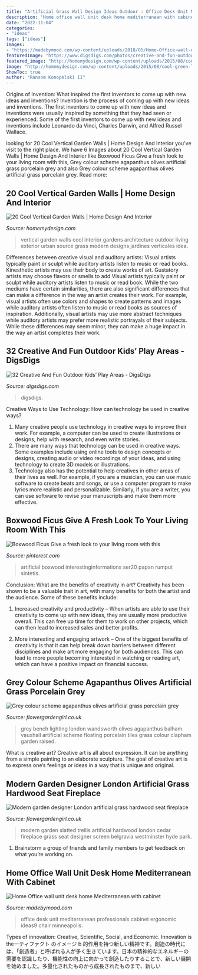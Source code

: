 ```yaml
---
title: "Artificial Grass Wall Design Ideas Outdoor : Office Desk Unit Mediterranean Professionals Cabinet Ergonomic Ideas9 Chair Minneapolis"
description: "Home office wall unit desk home mediterranean with cabinet"
date: "2022-11-04"
categories:
- "ideas"
tags: ["ideas"]
images:
- "https://madebymood.com/wp-content/uploads/2018/05/Home-Office-wall-unit-desk-home-Mediterranean-with-theater-and-automation-professionals-x10-office-ideas.jpg"
featuredImage: "https://www.digsdigs.com/photos/creative-and-fun-outdoor-kids-play-areas-27.jpg"
featured_image: "http://homemydesign.com/wp-content/uploads/2015/08/cool-green-living-wall-in-your-home.jpg"
image: "http://homemydesign.com/wp-content/uploads/2015/08/cool-green-living-wall-in-your-home.jpg"
ShowToc: true
author: "Ransom Konopelski II"
---
```



Origins of Invention: What inspired the first inventors to come up with new ideas and inventions?
Invention is the process of coming up with new ideas and inventions. The first inventors to come up with new ideas and inventions were usually inspired by something that they had seen or experienced. Some of the first inventors to come up with new ideas and inventions include Leonardo da Vinci, Charles Darwin, and Alfred Russel Wallace.

	

		
looking for 20 Cool Vertical Garden Walls | Home Design And Interior you've visit to the right place. We have 6 Images about 20 Cool Vertical Garden Walls | Home Design And Interior like Boxwood Ficus Give a fresh look to your living room with this, Grey colour scheme agapanthus olives artificial grass porcelain grey and also Grey colour scheme agapanthus olives artificial grass porcelain grey. Read more:
		
    
## 20 Cool Vertical Garden Walls | Home Design And Interior

<img loading=lazy src="http://homemydesign.com/wp-content/uploads/2015/08/cool-green-living-wall-in-your-home.jpg" onerror="this.onerror=null;this.src='https://tse4.mm.bing.net/th?id=OIP.q39On59cmmvUbITQe1IUqwHaJ2&amp;pid=15.1';" alt="20 Cool Vertical Garden Walls | Home Design And Interior">

_Source: homemydesign.com_

>vertical garden walls cool interior gardens architecture outdoor living exterior urban source grass modern designs jardines verticales idea. 

	

Differences between creative visual and auditory artists: Visual artists typically paint or sculpt while auditory artists listen to music or read books. Kinesthetic artists may use their body to create works of art. Gustatory artists may choose flavors or smells to add
Visual artists typically paint or sculpt while auditory artists listen to music or read book. While the two mediums have certain similarities, there are also significant differences that can make a difference in the way an artist creates their work. For example, visual artists often use colors and shapes to create patterns and images while auditory artists often listen to music or read books as sources of inspiration. Additionally, visual artists may use more abstract techniques while auditory artists may prefer more realistic portrayals of their subjects. While these differences may seem minor, they can make a huge impact in the way an artist completes their work.

    
## 32 Creative And Fun Outdoor Kids’ Play Areas - DigsDigs

<img loading=lazy src="https://www.digsdigs.com/photos/creative-and-fun-outdoor-kids-play-areas-27.jpg" onerror="this.onerror=null;this.src='https://tse3.mm.bing.net/th?id=OIP.CGHq6DjqOrMrw6R5sohmHwAAAA&amp;pid=15.1';" alt="32 Creative And Fun Outdoor Kids’ Play Areas - DigsDigs">

_Source: digsdigs.com_

>digsdigs. 

	

Creative Ways to Use Technology: How can technology be used in creative ways?
1. Many creative people use technology in creative ways to improve their work. For example, a computer can be used to create illustrations or designs, help with research, and even write stories.
2. There are many ways that technology can be used in creative ways. Some examples include using online tools to design concepts or designs, creating audio or video recordings of your ideas, and using technology to create 3D models or illustrations.
3. Technology also has the potential to help creatives in other areas of their lives as well. For example, if you are a musician, you can use music software to create beats and songs, or use a computer program to make lyrics more realistic and personalizable. Similarly, if you are a writer, you can use software to revise your manuscripts and make them more effective. 
    
## Boxwood Ficus Give A Fresh Look To Your Living Room With This

<img loading=lazy src="https://i.pinimg.com/736x/f8/55/be/f855befe26f378bd090b85d61ca926db.jpg" onerror="this.onerror=null;this.src='https://tse4.mm.bing.net/th?id=OIP.nucULidGTsQ1WQahESRYIQHaJ3&amp;pid=15.1';" alt="Boxwood Ficus Give a fresh look to your living room with this">

_Source: pinterest.com_

>artificial boxwood interestinginformations ser20 papan rumput sintetis. 

	

Conclusion: What are the benefits of creativity in art?
Creativity has been shown to be a valuable trait in art, with many benefits for both the artist and the audience. Some of these benefits include:
1. Increased creativity and productivity – When artists are able to use their creativity to come up with new ideas, they are usually more productive overall. This can free up time for them to work on other projects, which can then lead to increased sales and better profits.

2. More interesting and engaging artwork – One of the biggest benefits of creativity is that it can help break down barriers between different disciplines and make art more engaging for both audiences. This can lead to more people becoming interested in watching or reading art, which can have a positive impact on financial success.


    
## Grey Colour Scheme Agapanthus Olives Artificial Grass Porcelain Grey

<img loading=lazy src="https://flowergardengirl.co.uk/wp-content/uploads/2015/11/Raised-beds-grey-colour-scheme-agapanthus-olives-artificial-grass-porcelain-grey-tiles-Floating-bench-lighting-Balham-Wandsworth-Battersea-Vauxhall-Fulham-Chelsea-London.jpg" onerror="this.onerror=null;this.src='https://tse3.mm.bing.net/th?id=OIP.nM6w3Ac7wg2Gm6t5z2-zSAHaO7&amp;pid=15.1';" alt="Grey colour scheme agapanthus olives artificial grass porcelain grey">

_Source: flowergardengirl.co.uk_

>grey bench lighting london wandsworth olives agapanthus balham vauxhall artificial scheme floating porcelain tiles grass colour clapham garden raised. 

	

What is creative art?
Creative art is all about expression. It can be anything from a simple painting to an elaborate sculpture. The goal of creative art is to express one’s feelings or ideas in a way that is unique and original.

    
## Modern Garden Designer London Artificial Grass Hardwood Seat Fireplace

<img loading=lazy src="https://flowergardengirl.co.uk/wp-content/uploads/2016/02/modern-garden-designer-london-artificial-grass-hardwood-seat-fireplace-hardwood-slatted-cedar-screen-trellis-mayfair-london.jpg" onerror="this.onerror=null;this.src='https://tse3.mm.bing.net/th?id=OIP.Wr8agxbO1WNT7hWBvmkcqAHaEJ&amp;pid=15.1';" alt="Modern garden designer London artificial grass hardwood seat fireplace">

_Source: flowergardengirl.co.uk_

>modern garden slatted trellis artificial hardwood london cedar fireplace grass seat designer screen belgravia westminster hyde park. 

	

1. Brainstorm a group of friends and family members to get feedback on what you’re working on.

    
## Home Office Wall Unit Desk Home Mediterranean With Cabinet

<img loading=lazy src="https://madebymood.com/wp-content/uploads/2018/05/Home-Office-wall-unit-desk-home-Mediterranean-with-theater-and-automation-professionals-x10-office-ideas.jpg" onerror="this.onerror=null;this.src='https://tse4.mm.bing.net/th?id=OIP.-S5tzBlgV0PqN7Ew5pvsEgHaLy&amp;pid=15.1';" alt="Home Office wall unit desk home Mediterranean with cabinet">

_Source: madebymood.com_

>office desk unit mediterranean professionals cabinet ergonomic ideas9 chair minneapolis. 

	

Types of innovation: Creative, Scientific, Social, and Economic.
Innovation is theーティファクト のイメージ b 的作用を持つ新しい精神です。創造の時代には、「創造者」と呼ばれる人が多く生きています。日本の精神的なエネルギーの需要を認識したり、機能性の向上に向かって創造したりすることで、新しい展開を始めました。多量化されたものから成長されたものまで、新しい

